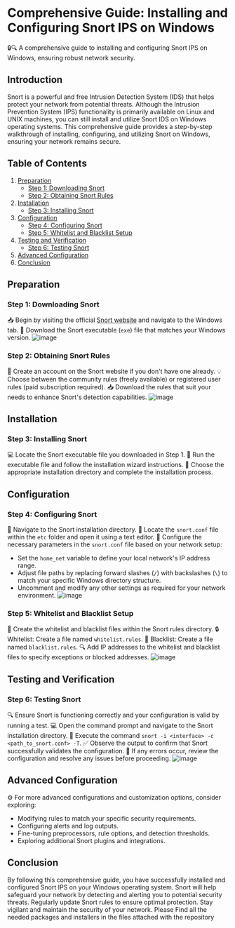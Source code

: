 # Comprehensive Guide: Installing and Configuring Snort IPS on Windows

🔒🔍 A comprehensive guide to installing and configuring Snort IPS on Windows, ensuring robust network security.

## Introduction
Snort is a powerful and free Intrusion Detection System (IDS) that helps protect your network from potential threats. Although the Intrusion Prevention System (IPS) functionality is primarily available on Linux and UNIX machines, you can still install and utilize Snort IDS on Windows operating systems. This comprehensive guide provides a step-by-step walkthrough of installing, configuring, and utilizing Snort on Windows, ensuring your network remains secure.

## Table of Contents
1. [Preparation](#preparation)
    - [Step 1: Downloading Snort](#step-1-downloading-snort)
    - [Step 2: Obtaining Snort Rules](#step-2-obtaining-snort-rules)
2. [Installation](#installation)
    - [Step 3: Installing Snort](#step-3-installing-snort)
3. [Configuration](#configuration)
    - [Step 4: Configuring Snort](#step-4-configuring-snort)
    - [Step 5: Whitelist and Blacklist Setup](#step-5-whitelist-and-blacklist-setup)
4. [Testing and Verification](#testing-and-verification)
    - [Step 6: Testing Snort](#step-6-testing-snort)
5. [Advanced Configuration](#advanced-configuration)
6. [Conclusion](#conclusion)

## Preparation <a name="preparation"></a>

### Step 1: Downloading Snort <a name="step-1-downloading-snort"></a>
📥 Begin by visiting the official [Snort website](https://www.snort.org/) and navigate to the Windows tab.
🔽 Download the Snort executable (`exe`) file that matches your Windows version.
![image](https://github.com/eldoktor1/Snort-IPS-on-Windows/assets/135300290/25980e07-6afb-450c-a8d9-99a71aaffe92)


### Step 2: Obtaining Snort Rules <a name="step-2-obtaining-snort-rules"></a>
🔐 Create an account on the Snort website if you don't have one already.
💡 Choose between the community rules (freely available) or registered user rules (paid subscription required).
📥 Download the rules that suit your needs to enhance Snort's detection capabilities.
![image](https://github.com/eldoktor1/Snort-IPS-on-Windows/assets/135300290/99667f8c-8108-46cb-a68b-0816490d7b4f)


## Installation <a name="installation"></a>

### Step 3: Installing Snort <a name="step-3-installing-snort"></a>
💻 Locate the Snort executable file you downloaded in Step 1.
📝 Run the executable file and follow the installation wizard instructions.
📁 Choose the appropriate installation directory and complete the installation process.

## Configuration <a name="configuration"></a>

### Step 4: Configuring Snort <a name="step-4-configuring-snort"></a>
📂 Navigate to the Snort installation directory.
📝 Locate the `snort.conf` file within the `etc` folder and open it using a text editor.
🔁 Configure the necessary parameters in the `snort.conf` file based on your network setup:
   - Set the `home_net` variable to define your local network's IP address range.
   - Adjust file paths by replacing forward slashes (`/`) with backslashes (`\`) to match your specific Windows directory structure.
   - Uncomment and modify any other settings as required for your network environment.
![image](https://github.com/eldoktor1/Snort-IPS-on-Windows/assets/135300290/312e536e-b248-474e-bb5e-888308aa9dfe)

### Step 5: Whitelist and Blacklist Setup <a name="step-5-whitelist-and-blacklist-setup"></a>
📝 Create the whitelist and blacklist files within the Snort rules directory.
🔒 Whitelist: Create a file named `whitelist.rules`.
🚫 Blacklist: Create a file named `blacklist.rules`.
🔍 Add IP addresses to the whitelist and blacklist files to specify exceptions or blocked addresses.
![image](https://github.com/eldoktor1/Snort-IPS-on-Windows/assets/135300290/a4d48c55-944c-4aff-ace5-773f1f6aa0af)


## Testing and Verification <a name="testing-and-verification"></a>

### Step 6: Testing Snort <a name="step-6-testing-snort"></a>
🔍 Ensure Snort is functioning correctly and your configuration is valid by running a test.
💻 Open the command prompt and navigate to the Snort installation directory.
📝 Execute the command `snort -i <interface> -c <path_to_snort.conf> -T`.
✅ Observe the output to confirm that Snort successfully validates the configuration.
🔁 If any errors occur, review the configuration and resolve any issues before proceeding.
![image](https://github.com/eldoktor1/Snort-IPS-on-Windows/assets/135300290/f9dd54c1-03bc-49e4-8c7c-ebf4aa585df0)


## Advanced Configuration <a name="advanced-configuration"></a>
⚙️ For more advanced configurations and customization options, consider exploring:
- Modifying rules to match your specific security requirements.
- Configuring alerts and log outputs.
- Fine-tuning preprocessors, rule options, and detection thresholds.
- Exploring additional Snort plugins and integrations.

## Conclusion <a name="conclusion"></a>
By following this comprehensive guide, you have successfully installed and configured Snort IPS on your Windows operating system. Snort will help safeguard your network by detecting and alerting you to potential security threats. Regularly update Snort rules to ensure optimal protection. Stay vigilant and maintain the security of your network. Please Find all the needed packages and installers in the files attached with the repository 
